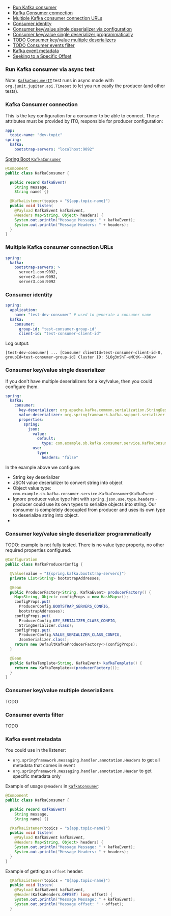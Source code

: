 - [Run Kafka consumer](#run-kafka-consumer-via-async-test)
- [Kafka Consumer connection](#kafka-consumer-connection)
- [Multiple Kafka consumer connection URLs](#multiple-kafka-consumer-connection-urls)
- [Consumer identity](#consumer-identity)
- [Consumer key/value single deserializer via configuration](#consumer-keyvalue-single-deserializer)
- [Consumer key/value single deserializer programmatically](#consumer-keyvalue-single-deserializer-programmatically)
- [TODO Consumer key/value multiple deserializers](#consumer-keyvalue-multiple-deserializers)
- [TODO Consumer events filter](#consumer-events-filter)
- [Kafka event metadata](#kafka-event-metadata)
- [Seeking to a Specific Offset](https://docs.spring.io/spring-kafka/reference/kafka/seek.html)

### Run Kafka consumer via async test

Note: 
[`KafkaConsumerIT`](src/test/java/com/example/sb/kafka/consumer/service/KafkaConsumerIT.java) test runs in async mode
with `org.junit.jupiter.api.Timeout` to let you run easily the producer (and other tests). 

### Kafka Consumer connection

This is the key configuration for a consumer to be able to connect. 
Those attributes must be provided by ITO, responsible for producer configuration:

```yaml
app:
  topic-name: "dev-topic"
spring:
  kafka:
    bootstrap-servers: "localhost:9092"
```
[Spring Boot `KafkaConsumer`](src/main/java/com/example/sb/kafka/consumer/service/KafkaConsumer.java)
```java
@Component
public class KafkaConsumer {

  public record KafkaEvent(
    String message,
    String name) {}

  @KafkaListener(topics = "${app.topic-name}")
  public void listen(
    @Payload KafkaEvent kafkaEvent,
    @Headers Map<String, Object> headers) {
    System.out.println("Message Message: " + kafkaEvent);
    System.out.println("Message Headers: " + headers);
  }
}
```

### Multiple Kafka consumer connection URLs

```yaml
spring:
  kafka:
    bootstrap-servers: >
      server1.com:9092,
      server2.com:9092,
      server3.com:9092
```

### Consumer identity

```yaml
spring:
  application:
    name: "test-dev-consumer" # used to generate a consumer name
  kafka:
    consumer:
      group-id: "test-consumer-group-id"
      client-id: "test-consumer-client-id"
```

Log output:
```text
[test-dev-consumer] ... [Consumer clientId=test-consumer-client-id-0, groupId=test-consumer-group-id] Cluster ID: 5L6g3nShT-eMCtK--X86sw
```

### Consumer key/value single deserializer

If you don't have multiple deserializers for a key/value, then you could configure them. 
```yaml
spring:
  kafka:
    consumer:
      key-deserializer: org.apache.kafka.common.serialization.StringDeserializer
      value-deserializer: org.springframework.kafka.support.serializer.JsonDeserializer
      properties:
        spring:
          json:
            value:
              default:
                type: com.example.sb.kafka.consumer.service.KafkaConsumer$KafkaEvent
            use:
              type:
                headers: "false"
```
In the example above we configure:
- String key deserializer
- JSON value deserializer to convert string into object
- Object value type: `com.example.sb.kafka.consumer.service.KafkaConsumer$KafkaEvent` 
- Ignore producer value type hint with `spring.json.use.type.headers` - 
  producer could use its own types to serialize objects into string. 
  Our consumer is completely decoupled from producer and uses its own type to deserialize string into object.
- 

### Consumer key/value single deserializer programmatically

TODO: example is not fully tested. There is no value type property, no other required properties configured. 

```java
@Configuration
public class KafkaProducerConfig {

  @Value(value = "${spring.kafka.bootstrap-servers}")
  private List<String> bootstrapAddresses;

  @Bean
  public ProducerFactory<String, KafkaEvent> producerFactory() {
    Map<String, Object> configProps = new HashMap<>();
    configProps.put(
      ProducerConfig.BOOTSTRAP_SERVERS_CONFIG,
      bootstrapAddresses);
    configProps.put(
      ProducerConfig.KEY_SERIALIZER_CLASS_CONFIG,
      StringSerializer.class);
    configProps.put(
      ProducerConfig.VALUE_SERIALIZER_CLASS_CONFIG,
      JsonSerializer.class);
    return new DefaultKafkaProducerFactory<>(configProps);
  }

  @Bean
  public KafkaTemplate<String, KafkaEvent> kafkaTemplate() {
    return new KafkaTemplate<>(producerFactory());
  }
}
```

### Consumer key/value multiple deserializers

TODO

### Consumer events filter

TODO

### Kafka event metadata

You could use in the listener:
- `org.springframework.messaging.handler.annotation.Headers` to get all metadata that comes in event
- `org.springframework.messaging.handler.annotation.Header` to get specific metadata only

Example of usage `@Headers` in [`KafkaConsumer`](src/main/java/com/example/sb/kafka/consumer/service/KafkaConsumer.java):
```java
@Component
public class KafkaConsumer {

  public record KafkaEvent(
    String message,
    String name) {}

  @KafkaListener(topics = "${app.topic-name}")
  public void listen(
    @Payload KafkaEvent kafkaEvent,
    @Headers Map<String, Object> headers) {
    System.out.println("Message Message: " + kafkaEvent);
    System.out.println("Message Headers: " + headers);
  }
}
```

Example of getting an `offset` header:

```java
  @KafkaListener(topics = "${app.topic-name}")
  public void listen(
    @Payload KafkaEvent kafkaEvent,
    @Header(KafkaHeaders.OFFSET) long offset) {
    System.out.println("Message Message: " + kafkaEvent);
    System.out.println("Message offset: " + offset);
  }
```